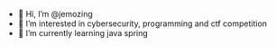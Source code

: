 - 👋 Hi, I’m @jemozing
- 👀 I’m interested in cybersecurity, programming and ctf competition
- 🌱 I’m currently learning java spring

<!---
jemozing/jemozing is a ✨ special ✨ repository because its `README.md` (this file) appears on your GitHub profile.
You can click the Preview link to take a look at your changes.
--->

